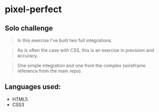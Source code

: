 # pixel-perfect

## Solo challenge

> In this exercise I've built two full integrations. 

> As is often the case with CSS, this is an exercise in precision and accuracy.

> One simple integration and one from the complex (wireframe reference from the main repo).

## Languages used:

- HTML5
- CSS3